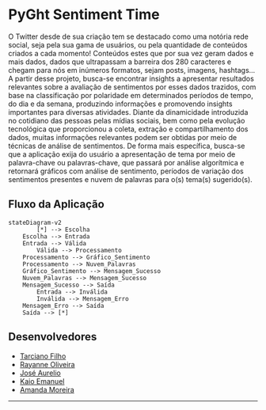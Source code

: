 # PyGht Sentiment Time

O Twitter desde de sua criação tem se destacado como uma notória rede social, seja pela sua gama de usuários, ou pela quantidade de conteúdos criados a cada momento! Conteúdos estes que por sua vez geram dados e mais dados, dados que ultrapassam a barreira dos 280 caracteres e chegam para nós em inúmeros formatos, sejam posts, imagens, hashtags... A partir desse projeto, busca-se encontrar insights a apresentar resultados relevantes sobre a avaliação de sentimentos por esses dados trazidos, com base na classificação por polaridade em determinados períodos de tempo, do dia e da semana, produzindo informações e promovendo insights importantes para diversas atividades. Diante da dinamicidade introduzida no cotidiano das pessoas pelas mídias sociais, bem como pela evolução tecnológica que proporcionou a coleta, extração e compartilhamento dos dados, muitas informações relevantes podem ser obtidas por meio de técnicas de análise de sentimentos. De forma mais específica, busca-se que a aplicação exija do usuário a apresentação de tema por meio de palavra-chave ou palavras-chave, que passará por análise algorítmica e retornará gráficos com análise de sentimento, períodos de variação dos sentimentos presentes e nuvem de palavras para o(s) tema(s) sugerido(s). 

## Fluxo da Aplicação
```mermaid
stateDiagram-v2
    	[*] --> Escolha
	Escolha --> Entrada
	Entrada --> Válida
    	Válida --> Processamento
	Processamento --> Gráfico_Sentimento
	Processamento --> Nuvem_Palavras 
	Gráfico_Sentimento --> Mensagem_Sucesso
	Nuvem_Palavras --> Mensagem_Sucesso
	Mensagem_Sucesso --> Saída
    	Entrada --> Inválida
    	Inválida --> Mensagem_Erro
	Mensagem_Erro --> Saída
	Saída --> [*]
```
## Desenvolvedores
 - [Tarciano Filho](https://github.com/tarcianofilho)
 - [Rayanne Oliveira](https://github.com/RayanneOlivera)
 - [José Aurelio](https://github.com/joseaureliok)
 - [Kaio Emanuel](https://github.com/keikorr)
 - [Amanda Moreira](https://github.com/amandamoreyra)

---

